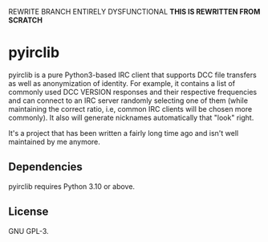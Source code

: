 REWRITE BRANCH ENTIRELY DYSFUNCTIONAL
**THIS IS REWRITTEN FROM SCRATCH**

# pyirclib
pyirclib is a pure Python3-based IRC client that supports DCC file transfers as
well as anonymization of identity. For example, it contains a list of commonly
used DCC VERSION responses and their respective frequencies and can connect to
an IRC server randomly selecting one of them (while maintaining the correct
ratio, i.e, common IRC clients will be chosen more commonly). It also will
generate nicknames automatically that "look" right.

It's a project that has been written a fairly long time ago and isn't well
maintained by me anymore.

## Dependencies
pyirclib requires Python 3.10 or above.

## License
GNU GPL-3.
